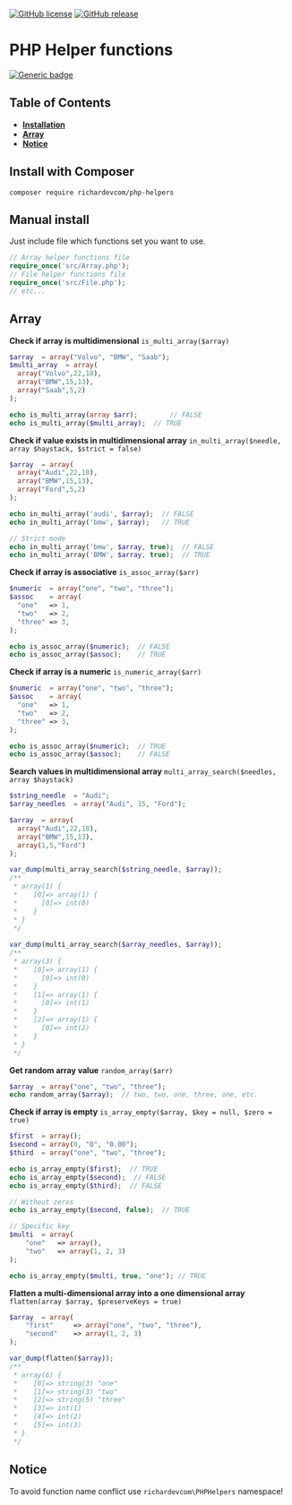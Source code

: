 [![GitHub license](https://img.shields.io/github/license/richardevcom/PHP-Helpers.svg)](https://github.com/richardevcom/PHP-Helpers/blob/master/LICENSE)
[![GitHub release](https://img.shields.io/github/release/richardevcom/PHP-Helpers.svg)](https://github.com/richardevcom/PHP-Helpers/releases/)

# PHP Helper functions
[![Generic badge](https://img.shields.io/badge/DOWNLOAD-HERE-brightgreen.svg)](https://github.com/richardevcom/PHP-Helpers/archive/master.zip)

## Table of Contents
- **[Installation](#install-with-composer)**
- **[Array](#array)**
- **[Notice](#notice)**

## Install with Composer
```
composer require richardevcom/php-helpers
```
## Manual install
Just include file which functions set you want to use.
```php
// Array helper functions file
require_once('src/Array.php');
// File helper functions file
require_once('src/File.php');
// etc...
```

## Array
**Check if array is multidimensional**
`is_multi_array($array)`
```php
$array  = array("Volvo", "BMW", "Saab");
$multi_array  = array(
  array("Volvo",22,18),
  array("BMW",15,13),
  array("Saab",5,2)
);

echo is_multi_array(array $arr);        // FALSE
echo is_multi_array($multi_array);  // TRUE
```

**Check if value exists in multidimensional array**
`in_multi_array($needle, array $haystack, $strict = false)`
```php
$array  = array(
  array("Audi",22,18),
  array("BMW",15,13),
  array("Ford",5,2)
);

echo in_multi_array('audi', $array);  // FALSE
echo in_multi_array('bmw', $array);   // TRUE

// Strict mode
echo in_multi_array('bmw', $array, true);  // FALSE
echo in_multi_array('BMW', $array, true);  // TRUE
```

**Check if array is associative**
`is_assoc_array($arr)`
```php
$numeric  = array("one", "two", "three");
$assoc    = array(
  "one"   => 1,
  "two"   => 2,
  "three" => 3,
);

echo is_assoc_array($numeric);  // FALSE
echo is_assoc_array($assoc);    // TRUE
```

**Check if array is a numeric**
`is_numeric_array($arr)`
```php
$numeric  = array("one", "two", "three");
$assoc    = array(
  "one"   => 1,
  "two"   => 2,
  "three" => 3,
);

echo is_assoc_array($numeric);  // TRUE
echo is_assoc_array($assoc);    // FALSE
```

**Search values in multidimensional array**
`multi_array_search($needles, array $haystack)`
```php
$string_needle  = "Audi";
$array_needles  = array("Audi", 15, "Ford");

$array  = array(
  array("Audi",22,18),
  array("BMW",15,13),
  array(1,5,"Ford")
);

var_dump(multi_array_search($string_needle, $array));
/**
 * array(1) {
 *    [0]=> array(1) {
 *      [0]=> int(0)
 *    }
 * }
 */
 
var_dump(multi_array_search($array_needles, $array));
/**
 * array(3) {
 *    [0]=> array(1) {
 *      [0]=> int(0)
 *    }
 *    [1]=> array(1) {
 *      [0]=> int(1)
 *    }
 *    [2]=> array(1) {
 *      [0]=> int(2)
 *    }
 * }
 */
```

**Get random array value**
`random_array($arr)`
```php
$array  = array("one", "two", "three");
echo random_array($array);  // two, two, one, three, one, etc.
```

**Check if array is empty**
`is_array_empty($array, $key = null, $zero = true)`
```php
$first  = array();
$second = array(0, "0", "0.00");
$third  = array("one", "two", "three");

echo is_array_empty($first);  // TRUE
echo is_array_empty($second);  // FALSE
echo is_array_empty($third);  // FALSE

// Without zeros
echo is_array_empty($second, false);  // TRUE

// Specific key
$multi  = array(
	"one"	=> array(),
	"two"	=> array(1, 2, 3)
);

echo is_array_empty($multi, true, "one"); // TRUE
```

**Flatten a multi-dimensional array into a one dimensional array**
`flatten(array $array, $preserveKeys = true)`
```php
$array  = array(
	"first"		=> array("one", "two", "three"),
	"second"	=> array(1, 2, 3)
);

var_dump(flatten($array));
/**
 * array(6) {
 *    [0]=> string(3) "one"
 *    [1]=> string(3) "two"
 *    [2]=> string(5) "three"
 *    [3]=> int(1)
 *    [4]=> int(2)
 *    [5]=> int(3)
 * }
 */
```

## Notice
To avoid function name conflict use <code>richardevcom\PHPHelpers</code> namespace!

